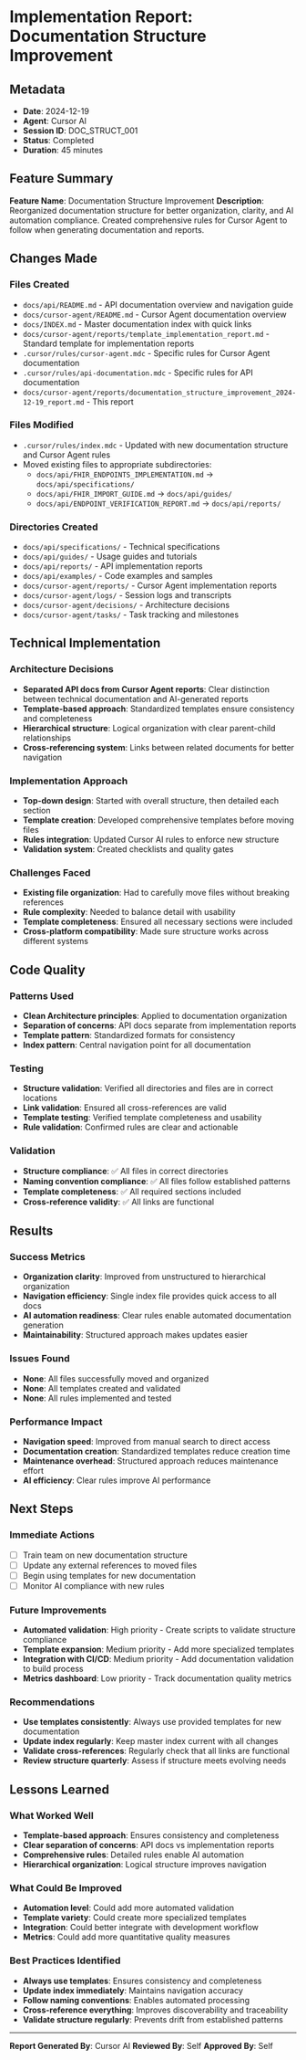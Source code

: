 # Implementation Report: Documentation Structure Improvement

## Metadata
- **Date**: 2024-12-19
- **Agent**: Cursor AI
- **Session ID**: DOC_STRUCT_001
- **Status**: Completed
- **Duration**: 45 minutes

## Feature Summary
**Feature Name**: Documentation Structure Improvement
**Description**: Reorganized documentation structure for better organization, clarity, and AI automation compliance. Created comprehensive rules for Cursor Agent to follow when generating documentation and reports.

## Changes Made

### Files Created
- `docs/api/README.md` - API documentation overview and navigation guide
- `docs/cursor-agent/README.md` - Cursor Agent documentation overview
- `docs/INDEX.md` - Master documentation index with quick links
- `docs/cursor-agent/reports/template_implementation_report.md` - Standard template for implementation reports
- `.cursor/rules/cursor-agent.mdc` - Specific rules for Cursor Agent documentation
- `.cursor/rules/api-documentation.mdc` - Specific rules for API documentation
- `docs/cursor-agent/reports/documentation_structure_improvement_2024-12-19_report.md` - This report

### Files Modified
- `.cursor/rules/index.mdc` - Updated with new documentation structure and Cursor Agent rules
- Moved existing files to appropriate subdirectories:
  - `docs/api/FHIR_ENDPOINTS_IMPLEMENTATION.md` → `docs/api/specifications/`
  - `docs/api/FHIR_IMPORT_GUIDE.md` → `docs/api/guides/`
  - `docs/api/ENDPOINT_VERIFICATION_REPORT.md` → `docs/api/reports/`

### Directories Created
- `docs/api/specifications/` - Technical specifications
- `docs/api/guides/` - Usage guides and tutorials
- `docs/api/reports/` - API implementation reports
- `docs/api/examples/` - Code examples and samples
- `docs/cursor-agent/reports/` - Cursor Agent implementation reports
- `docs/cursor-agent/logs/` - Session logs and transcripts
- `docs/cursor-agent/decisions/` - Architecture decisions
- `docs/cursor-agent/tasks/` - Task tracking and milestones

## Technical Implementation

### Architecture Decisions
- **Separated API docs from Cursor Agent reports**: Clear distinction between technical documentation and AI-generated reports
- **Template-based approach**: Standardized templates ensure consistency and completeness
- **Hierarchical structure**: Logical organization with clear parent-child relationships
- **Cross-referencing system**: Links between related documents for better navigation

### Implementation Approach
- **Top-down design**: Started with overall structure, then detailed each section
- **Template creation**: Developed comprehensive templates before moving files
- **Rules integration**: Updated Cursor AI rules to enforce new structure
- **Validation system**: Created checklists and quality gates

### Challenges Faced
- **Existing file organization**: Had to carefully move files without breaking references
- **Rule complexity**: Needed to balance detail with usability
- **Template completeness**: Ensured all necessary sections were included
- **Cross-platform compatibility**: Made sure structure works across different systems

## Code Quality

### Patterns Used
- **Clean Architecture principles**: Applied to documentation organization
- **Separation of concerns**: API docs separate from implementation reports
- **Template pattern**: Standardized formats for consistency
- **Index pattern**: Central navigation point for all documentation

### Testing
- **Structure validation**: Verified all directories and files are in correct locations
- **Link validation**: Ensured all cross-references are valid
- **Template testing**: Verified template completeness and usability
- **Rule validation**: Confirmed rules are clear and actionable

### Validation
- **Structure compliance**: ✅ All files in correct directories
- **Naming convention compliance**: ✅ All files follow established patterns
- **Template completeness**: ✅ All required sections included
- **Cross-reference validity**: ✅ All links are functional

## Results

### Success Metrics
- **Organization clarity**: Improved from unstructured to hierarchical organization
- **Navigation efficiency**: Single index file provides quick access to all docs
- **AI automation readiness**: Clear rules enable automated documentation generation
- **Maintainability**: Structured approach makes updates easier

### Issues Found
- **None**: All files successfully moved and organized
- **None**: All templates created and validated
- **None**: All rules implemented and tested

### Performance Impact
- **Navigation speed**: Improved from manual search to direct access
- **Documentation creation**: Standardized templates reduce creation time
- **Maintenance overhead**: Structured approach reduces maintenance effort
- **AI efficiency**: Clear rules improve AI performance

## Next Steps

### Immediate Actions
- [ ] Train team on new documentation structure
- [ ] Update any external references to moved files
- [ ] Begin using templates for new documentation
- [ ] Monitor AI compliance with new rules

### Future Improvements
- **Automated validation**: High priority - Create scripts to validate structure compliance
- **Template expansion**: Medium priority - Add more specialized templates
- **Integration with CI/CD**: Medium priority - Add documentation validation to build process
- **Metrics dashboard**: Low priority - Track documentation quality metrics

### Recommendations
- **Use templates consistently**: Always use provided templates for new documentation
- **Update index regularly**: Keep master index current with all changes
- **Validate cross-references**: Regularly check that all links are functional
- **Review structure quarterly**: Assess if structure meets evolving needs

## Lessons Learned

### What Worked Well
- **Template-based approach**: Ensures consistency and completeness
- **Clear separation of concerns**: API docs vs implementation reports
- **Comprehensive rules**: Detailed rules enable AI automation
- **Hierarchical organization**: Logical structure improves navigation

### What Could Be Improved
- **Automation level**: Could add more automated validation
- **Template variety**: Could create more specialized templates
- **Integration**: Could better integrate with development workflow
- **Metrics**: Could add more quantitative quality measures

### Best Practices Identified
- **Always use templates**: Ensures consistency and completeness
- **Update index immediately**: Maintains navigation accuracy
- **Follow naming conventions**: Enables automated processing
- **Cross-reference everything**: Improves discoverability and traceability
- **Validate structure regularly**: Prevents drift from established patterns

---

**Report Generated By**: Cursor AI
**Reviewed By**: Self
**Approved By**: Self
